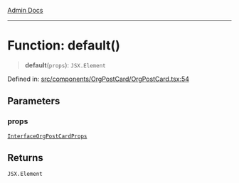 [Admin Docs](/)

***

# Function: default()

> **default**(`props`): `JSX.Element`

Defined in: [src/components/OrgPostCard/OrgPostCard.tsx:54](https://github.com/PalisadoesFoundation/talawa-admin/blob/main/src/components/OrgPostCard/OrgPostCard.tsx#L54)

## Parameters

### props

[`InterfaceOrgPostCardProps`](../../../../types/Organization/interface/interfaces/InterfaceOrgPostCardProps.md)

## Returns

`JSX.Element`
